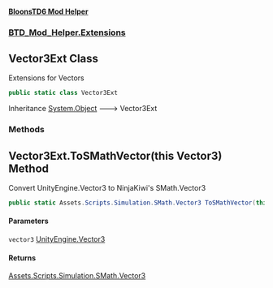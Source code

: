 #### [BloonsTD6 Mod Helper](README.md 'README')
### [BTD_Mod_Helper.Extensions](README.md#BTD_Mod_Helper.Extensions 'BTD_Mod_Helper.Extensions')

## Vector3Ext Class

Extensions for Vectors

```csharp
public static class Vector3Ext
```

Inheritance [System.Object](https://docs.microsoft.com/en-us/dotnet/api/System.Object 'System.Object') &#129106; Vector3Ext
### Methods

<a name='BTD_Mod_Helper.Extensions.Vector3Ext.ToSMathVector(thisUnityEngine.Vector3)'></a>

## Vector3Ext.ToSMathVector(this Vector3) Method

Convert UnityEngine.Vector3 to NinjaKiwi's SMath.Vector3

```csharp
public static Assets.Scripts.Simulation.SMath.Vector3 ToSMathVector(this UnityEngine.Vector3 vector3);
```
#### Parameters

<a name='BTD_Mod_Helper.Extensions.Vector3Ext.ToSMathVector(thisUnityEngine.Vector3).vector3'></a>

`vector3` [UnityEngine.Vector3](https://docs.microsoft.com/en-us/dotnet/api/UnityEngine.Vector3 'UnityEngine.Vector3')

#### Returns
[Assets.Scripts.Simulation.SMath.Vector3](https://docs.microsoft.com/en-us/dotnet/api/Assets.Scripts.Simulation.SMath.Vector3 'Assets.Scripts.Simulation.SMath.Vector3')
